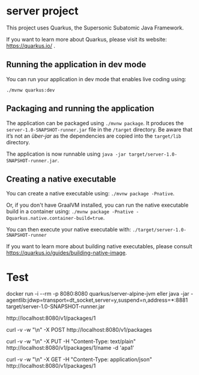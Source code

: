 # server project

This project uses Quarkus, the Supersonic Subatomic Java Framework.

If you want to learn more about Quarkus, please visit its website: https://quarkus.io/ .

## Running the application in dev mode

You can run your application in dev mode that enables live coding using:
```
./mvnw quarkus:dev
```

## Packaging and running the application

The application can be packaged using `./mvnw package`.
It produces the `server-1.0-SNAPSHOT-runner.jar` file in the `/target` directory.
Be aware that it’s not an _über-jar_ as the dependencies are copied into the `target/lib` directory.

The application is now runnable using `java -jar target/server-1.0-SNAPSHOT-runner.jar`.

## Creating a native executable

You can create a native executable using: `./mvnw package -Pnative`.

Or, if you don't have GraalVM installed, you can run the native executable build in a container using: `./mvnw package -Pnative -Dquarkus.native.container-build=true`.

You can then execute your native executable with: `./target/server-1.0-SNAPSHOT-runner`

If you want to learn more about building native executables, please consult https://quarkus.io/guides/building-native-image.

# Test

docker run -i --rm -p 8080:8080 quarkus/server-alpine-jvm 
eller 
java -jar -agentlib:jdwp=transport=dt_socket,server=y,suspend=n,address=*:8881  target/server-1.0-SNAPSHOT-runner.jar


http://localhost:8080/v1/packages/1

curl -v -w "\n" -X POST  http://localhost:8080/v1/packages

curl -v -w "\n" -X PUT  -H "Content-Type: text/plain"  http://localhost:8080/v1/packages/1/name -d 'apa1' 

curl -v -w "\n" -X GET -H "Content-Type: application/json"  http://localhost:8080/v1/packages/1 

